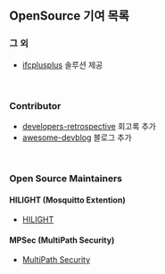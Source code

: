 ## OpenSource 기여 목록

### 그 외

* [ifcplusplus](https://github.com/ifcquery/ifcplusplus/pulls?utf8=%E2%9C%93&q=is%3Apr+is%3Aclosed+author%3Awnsgml972+) 솔루션 제공



<br/>

### Contributor

* [developers-retrospective](https://github.com/oaksong/developers-retrospective/pulls?utf8=%E2%9C%93&q=is%3Apr+is%3Aclosed+author%3Awnsgml972+) 회고록 추가
* [awesome-devblog](https://github.com/sarojaba/awesome-devblog/pulls?q=is%3Apr+is%3Aclosed+author%3Awnsgml972) 블로그 추가





<br/>

### Open Source Maintainers

#### HILIGHT (Mosquitto Extention)

* [HILIGHT](https://github.com/MQTT-HILIGHT)


#### MPSec (MultiPath Security)

* [MultiPath Security](https://github.com/MPSec)
